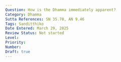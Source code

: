 ```yaml
---
Question: How is the Dhamma immediately apparent?
Category: Dhamma
Sutta References: SN 35.70, AN 9.46
Tags: Saṇḍitthiko
Date Entered: March 29, 2025
Review Status: Not started
Level: 
Priority: 
Number: 
Draft: true
---
```


